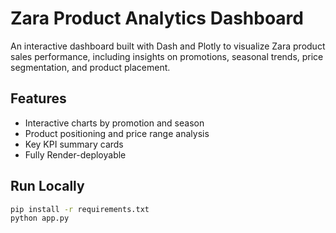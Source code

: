 # Zara Product Analytics Dashboard

An interactive dashboard built with Dash and Plotly to visualize Zara product sales performance, including insights on promotions, seasonal trends, price segmentation, and product placement.

## Features
- Interactive charts by promotion and season
- Product positioning and price range analysis
- Key KPI summary cards
- Fully Render-deployable

## Run Locally

```bash
pip install -r requirements.txt
python app.py
```
